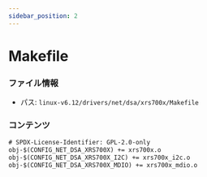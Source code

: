 ```yaml
---
sidebar_position: 2
---
```

# Makefile

### ファイル情報

- パス: `linux-v6.12/drivers/net/dsa/xrs700x/Makefile`

### コンテンツ

```txt
# SPDX-License-Identifier: GPL-2.0-only
obj-$(CONFIG_NET_DSA_XRS700X) += xrs700x.o
obj-$(CONFIG_NET_DSA_XRS700X_I2C) += xrs700x_i2c.o
obj-$(CONFIG_NET_DSA_XRS700X_MDIO) += xrs700x_mdio.o

```
